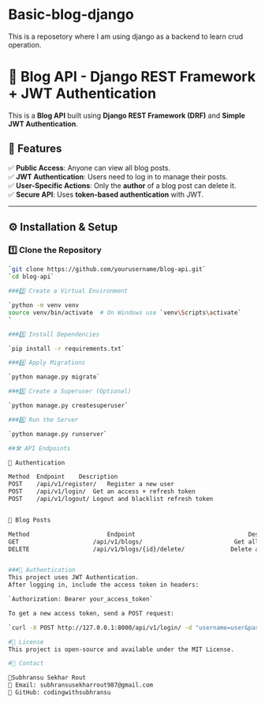# Basic-blog-django
This is a reposetory where I am using django as a backend to learn crud operation.


# 📝 Blog API - Django REST Framework + JWT Authentication

This is a **Blog API** built using **Django REST Framework (DRF)** and **Simple JWT Authentication**.  

## 🚀 Features
✅ **Public Access**: Anyone can view all blog posts.  
✅ **JWT Authentication**: Users need to log in to manage their posts.  
✅ **User-Specific Actions**: Only the **author** of a blog post can delete it.  
✅ **Secure API**: Uses **token-based authentication** with JWT.  

---

## ⚙️ Installation & Setup

### 1️⃣ **Clone the Repository**
```bash
`git clone https://github.com/yourusername/blog-api.git`
`cd blog-api`

###2️⃣ Create a Virtual Environment

`python -m venv venv
source venv/bin/activate  # On Windows use `venv\Scripts\activate`
`

###3️⃣ Install Dependencies

`pip install -r requirements.txt`

###4️⃣ Apply Migrations

`python manage.py migrate`

###5️⃣ Create a Superuser (Optional)

`python manage.py createsuperuser`

###6️⃣ Run the Server

`python manage.py runserver`

##🛠️ API Endpoints

🔹 Authentication

Method	Endpoint	Description
POST	/api/v1/register/	Register a new user
POST	/api/v1/login/	Get an access + refresh token
POST	/api/v1/logout/	Logout and blacklist refresh token


🔹 Blog Posts

Method	                    Endpoint	                            Description	Access
GET	                    /api/v1/blogs/	                        Get all blog posts	Public
DELETE	                /api/v1/blogs/{id}/delete/	           Delete a blog (only author)Authenticated


###🔑 Authentication
This project uses JWT Authentication.
After logging in, include the access token in headers:

`Authorization: Bearer your_access_token`

To get a new access token, send a POST request:

`curl -X POST http://127.0.0.1:8000/api/v1/login/ -d "username=user&password=pass"`

#📜 License
This project is open-source and available under the MIT License.

#📧 Contact

👤Subhransu Sekhar Rout
📧 Email: subhransusekharrout987@gmail.com
🔗 GitHub: codingwithsubhransu